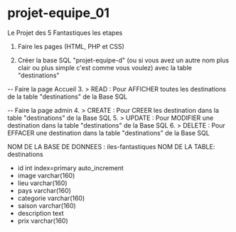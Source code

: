 # projet-equipe_01
Le Projet des 5 Fantastiques
 les etapes
 1. Faire les pages (HTML, PHP et CSS)

 2. Créer la base SQL "projet-equipe-d" (ou si vous avez un autre nom plus clair ou plus simple c'est comme vous voulez) avec la table "destinations"

-- Faire la page Accueil
 3. > READ : Pour AFFICHER toutes les destinations de la table "destinations" de la Base SQL

-- Faire la page admin
 4. > CREATE : Pour CREER les destination dans la table "destinations" de la Base SQL
 5. > UPDATE : Pour MODIFIER une destination dans la table "destinations" de la Base SQL
 6. > DELETE : Pour EFFACER une destination dans la table "destinations" de la Base SQL
 
NOM DE LA BASE DE DONNEES :      iles-fantastiques
   NOM DE LA TABLE:      destinations
 
- id                               int              index=primary            auto_increment
- image                                             varchar(160)
- lieu                                              varchar(160) 
- pays                                              varchar(160)
- categorie                                         varchar(160)
- saison                                            varchar(160)
- description                                       text
- prix                                              varchar(160)